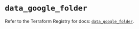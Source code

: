 # `data_google_folder`

Refer to the Terraform Registry for docs: [`data_google_folder`](https://registry.terraform.io/providers/hashicorp/google-beta/5.14.0/docs/data-sources/google_folder).
